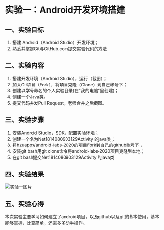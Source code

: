 # 实验一：Android开发环境搭建

## 一、实验目标

1. 搭建 Android（Android Studio）开发环境；
2. 熟悉并掌握Git与GitHub.com提交实验代码的方法

## 二、实验内容

1. 搭建开发环境（Android Studio），运行（截图）；
2. 加入Git项目（Fork），将项目克隆（Clone）到自己帐号下；
3. 创建以学号命名的个人实验目录(在"我的电脑"里创建)；
4. 创建一个Java类。
5. 提交代码并发Pull Request，老师合并之后截图。

## 三、实验步骤

1. 安装Android Studio，SDK，配置实验环境；
2. 创建一个名为Net1814080903129Activity 的java类；
3. 将hzuapps/android-labs-2020的项目Fork到自己的github账号下；
4. 安装git bash用git clone命令将android-labs-2020项目克隆到本地；
5. 在git bash提交Net1814080903129Activity 的java类

## 四、实验结果

![实验一图片](https://github.com/hkx0505/android-labs-2020/raw/master/students/net1814080903129/TP/lab1(1).PNG)

## 五、实验心得

本次实验主要学习如何建立了android项目，以及github以及git的基本使用，基本能够掌握，比较简单，还需多多动手操作。